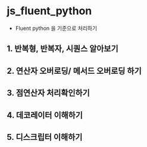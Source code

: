 # js_fluent_python


- Fluent python 을 기준으로 처리하기 


## 1.  반복형, 반복자, 시퀀스 알아보기 
## 2.  연산자 오버로딩/ 메서드 오버로딩 하기
## 3.  점연산자 처리확인하기
## 4.  데코레이터 이해하기
## 5. 디스크립터 이해하기 